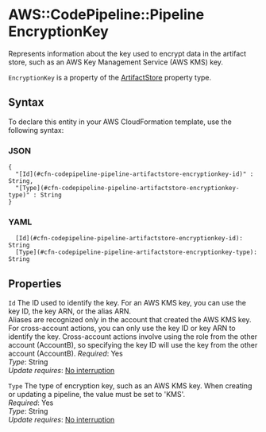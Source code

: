 # AWS::CodePipeline::Pipeline EncryptionKey<a name="aws-properties-codepipeline-pipeline-artifactstore-encryptionkey"></a>

Represents information about the key used to encrypt data in the artifact store, such as an AWS Key Management Service \(AWS KMS\) key\.

`EncryptionKey` is a property of the [ArtifactStore](https://docs.aws.amazon.com/AWSCloudFormation/latest/UserGuide/aws-properties-codepipeline-pipeline-artifactstore.html) property type\.

## Syntax<a name="aws-properties-codepipeline-pipeline-artifactstore-encryptionkey-syntax"></a>

To declare this entity in your AWS CloudFormation template, use the following syntax:

### JSON<a name="aws-properties-codepipeline-pipeline-artifactstore-encryptionkey-syntax.json"></a>

```
{
  "[Id](#cfn-codepipeline-pipeline-artifactstore-encryptionkey-id)" : String,
  "[Type](#cfn-codepipeline-pipeline-artifactstore-encryptionkey-type)" : String
}
```

### YAML<a name="aws-properties-codepipeline-pipeline-artifactstore-encryptionkey-syntax.yaml"></a>

```
  [Id](#cfn-codepipeline-pipeline-artifactstore-encryptionkey-id): String
  [Type](#cfn-codepipeline-pipeline-artifactstore-encryptionkey-type): String
```

## Properties<a name="aws-properties-codepipeline-pipeline-artifactstore-encryptionkey-properties"></a>

`Id`  <a name="cfn-codepipeline-pipeline-artifactstore-encryptionkey-id"></a>
The ID used to identify the key\. For an AWS KMS key, you can use the key ID, the key ARN, or the alias ARN\.  
Aliases are recognized only in the account that created the AWS KMS key\. For cross\-account actions, you can only use the key ID or key ARN to identify the key\. Cross\-account actions involve using the role from the other account \(AccountB\), so specifying the key ID will use the key from the other account \(AccountB\)\.
*Required*: Yes  
*Type*: String  
*Update requires*: [No interruption](https://docs.aws.amazon.com/AWSCloudFormation/latest/UserGuide/using-cfn-updating-stacks-update-behaviors.html#update-no-interrupt)

`Type`  <a name="cfn-codepipeline-pipeline-artifactstore-encryptionkey-type"></a>
The type of encryption key, such as an AWS KMS key\. When creating or updating a pipeline, the value must be set to 'KMS'\.  
*Required*: Yes  
*Type*: String  
*Update requires*: [No interruption](https://docs.aws.amazon.com/AWSCloudFormation/latest/UserGuide/using-cfn-updating-stacks-update-behaviors.html#update-no-interrupt)